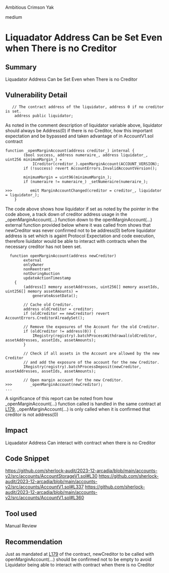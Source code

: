Ambitious Crimson Yak

medium

# Liquadator Address Can be Set  Even when There is no Creditor

## Summary
Liquadator Address Can be Set  Even when There is no Creditor
## Vulnerability Detail
```solidity
   // The contract address of the liquidator, address 0 if no creditor is set.
    address public liquidator;
```
As noted in the comment description of liquidator variable above, liquidator should always be Address(0) if there is no Creditor, how this important expectation and be bypassed and taken advantage of in AccountV1.sol contract
```solidity
function _openMarginAccount(address creditor_) internal {
        (bool success, address numeraire_, address liquidator_, uint256 minimumMargin_) =
            ICreditor(creditor_).openMarginAccount(ACCOUNT_VERSION);
        if (!success) revert AccountErrors.InvalidAccountVersion();

        minimumMargin = uint96(minimumMargin_);
        if (numeraire != numeraire_) _setNumeraire(numeraire_);

>>>        emit MarginAccountChanged(creditor = creditor_, liquidator = liquidator_);
    }
```
The code above shows how liquidator if set as noted by the pointer in the code above, a track down of creditor address usage in the _openMarginAccount(...) function down to the openMarginAccount(...) external function provided below where it was called from shows that newCreditor was never confirmed not to be address(0) before liquidator address is set which is againt Protocol Expectation and code execution, therefore liuidator would be able to interact with contracts when the necessary creditor has not been set. 
```solidity
  function openMarginAccount(address newCreditor)
        external
        onlyOwner
        nonReentrant
        notDuringAuction
        updateActionTimestamp
    {
        (address[] memory assetAddresses, uint256[] memory assetIds, uint256[] memory assetAmounts) =
            generateAssetData();

        // Cache old Creditor.
        address oldCreditor = creditor;
        if (oldCreditor == newCreditor) revert AccountErrors.CreditorAlreadySet();

        // Remove the exposures of the Account for the old Creditor.
        if (oldCreditor != address(0)) {
            IRegistry(registry).batchProcessWithdrawal(oldCreditor, assetAddresses, assetIds, assetAmounts);
        }

        // Check if all assets in the Account are allowed by the new Creditor
        // and add the exposure of the account for the new Creditor.
        IRegistry(registry).batchProcessDeposit(newCreditor, assetAddresses, assetIds, assetAmounts);

        // Open margin account for the new Creditor.
>>>        _openMarginAccount(newCreditor);
...
```
A significance of this report can be noted from how _openMarginAccount(...) function called is handled in the same contract at [L179](https://github.com/sherlock-audit/2023-12-arcadia/blob/main/accounts-v2/src/accounts/AccountV1.sol#L179), _openMarginAccount(...)  is only called when it is confirmed that creditor is not address(0)
## Impact
Liquadator Address Can interact with contract when there is no Creditor
## Code Snippet
https://github.com/sherlock-audit/2023-12-arcadia/blob/main/accounts-v2/src/accounts/AccountStorageV1.sol#L30
https://github.com/sherlock-audit/2023-12-arcadia/blob/main/accounts-v2/src/accounts/AccountV1.sol#L337
https://github.com/sherlock-audit/2023-12-arcadia/blob/main/accounts-v2/src/accounts/AccountV1.sol#L360
## Tool used

Manual Review

## Recommendation
Just as mandated at [L179](https://github.com/sherlock-audit/2023-12-arcadia/blob/main/accounts-v2/src/accounts/AccountV1.sol#L179) of the contract, newCreditor to be called with openMarginAccount(...) should be confirmed not to be empty to avoid Liquidator being able to interact with contract when there is no Creditor